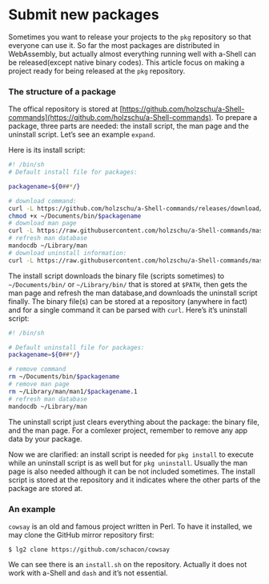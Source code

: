 # Submit new packages

Sometimes you want to release your projects to the `pkg` repository so that everyone can use it. So far the most packages are distributed in WebAssembly, but actually almost everything running well with a-Shell can be released(except native binary codes). This article focus on making a project ready for being released at the `pkg` repository.

### The structure of a package

The offical repository is stored at [https://github.com/holzschu/a-Shell-commands](https://github.com/holzschu/a-Shell-commands). To prepare a package, three parts are needed: the install script, the man page and the uninstall script. Let’s see an example `expand`.

Here is its install script:

```bash
#! /bin/sh
# Default install file for packages:

packagename=${0##*/}

# download command:
curl -L https://github.com/holzschu/a-Shell-commands/releases/download/0.1/$packagename -o ~/Documents/bin/$packagename --create-dirs --silent
chmod +x ~/Documents/bin/$packagename
# download man page
curl -L https://raw.githubusercontent.com/holzschu/a-Shell-commands/master/man/man1/$packagename.1 -o ~/Library/man/man1/$packagename.1 --create-dirs --silent
# refresh man database
mandocdb ~/Library/man
# download uninstall information:
curl -L https://raw.githubusercontent.com/holzschu/a-Shell-commands/master/uninstall/$packagename -o ~/Documents/.pkg/$packagename --create-dirs --silent
```

The install script downloads the binary file (scripts sometimes) to `~/Documents/bin/` or `~/Library/bin/` that is stored at `$PATH`, then gets the man page and refresh the man database,and downloads the uninstall script finally. The binary file(s) can be stored at a repository (anywhere in fact) and for a single command it can be parsed with `curl`. Here’s it’s uninstall script:

```bash
#! /bin/sh

# Default uninstall file for packages:
packagename=${0##*/}

# remove command
rm ~/Documents/bin/$packagename
# remove man page
rm ~/Library/man/man1/$packagename.1
# refresh man database
mandocdb ~/Library/man
```

The uninstall script just clears everything about the package: the binary file, and the man page. For a comlexer project, remember to remove any app data by your package.

Now we are clarified: an install script is needed for `pkg install` to execute while an uninstall script is as well but for `pkg uninstall`. Usually the man page is also needed although it can be not included sometimes. The install script is stored at the repository and it indicates where the other parts of the package are stored at.

### An example

`cowsay` is an old and famous project written in Perl. To have it installed, we may clone the GitHub mirror repository first:

```
$ lg2 clone https://github.com/schacon/cowsay
```

We can see there is an `install.sh` on the repository. Actually it does not work with a-Shell and `dash` and it’s not essential.
